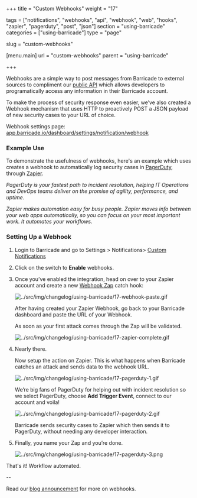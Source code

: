 +++
title = "Custom Webhooks"
weight = "17"

tags = ["notifications", "webhooks", "api", "webhook", "web", "hooks", "zapier", "pagerduty", "post", "json"]
section = "using-barricade"
categories = ["using-barricade"]
type = "page"

slug = "custom-webhooks"

[menu.main]
    url = "custom-webhooks"
    parent = "using-barricade"

+++

Webhooks are a simple way to post messages from Barricade to external sources to compliment our [public API](https://docs.barricade.io/api) which allows developers to programatically access any information in their Barricade account.

To make the process of security response even easier, we’ve also created a Webhook mechanism that uses HTTP to proactively POST a JSON payload of new security cases to your URL of choice.

Webhook settings page: [app.barricade.io/dashboard/settings/notification/webhook](https://app.barricade.io/dashboard/settings/notification/webhook)


### Example Use
To demonstrate the usefulness of webhooks, here's an example which uses creates a webhook to automatically log security cases in [PagerDuty](https://www.pagerduty.com/), through [Zapier](https://zapier.com/).

_PagerDuty is your fastest path to incident resolution, helping IT Operations and DevOps teams deliver on the promise of agility, performance, and uptime._

_Zapier makes automation easy for busy people. Zapier moves info between your web apps automatically, so you can focus on your most important work. It automates your workflows._

### Setting Up a Webhook

1.  Login to Barricade and go to Settings > Notifications> [Custom Notifications](https://app.barricade.io/dashboard/settings/notification/webhook)

2. Click on the switch to **Enable** webhooks.

3. Once you’ve enabled the integration, head on over to your Zapier account and create a new [Webhook Zap](https://zapier.com/zapbook/webhook/) catch hook:

    ![../src/img/changelog/using-barricade/17-webhook-paste.gif](../src/img/using-barricade/17-webhook-paste.gif)

    After having created your Zapier Webhook, go back to your Barricade dashboard and paste the URL of your Webhook. 

    As soon as your first attack comes through the Zap will be validated.

    ![../src/img/changelog/using-barricade/17-zapier-complete.gif](../src/img/using-barricade/17-zapier-complete.gif)

4. Nearly there.

    Now setup the action on Zapier. This is what happens when Barricade catches an attack and sends data to the webhook URL.

    ![../src/img/changelog/using-barricade/17-pagerduty-1.gif](../src/img/using-barricade/17-pagerduty-1.gif)

    We’re big fans of PagerDuty for helping out with incident resolution so we select PagerDuty, choose **Add Trigger Event**, connect to our account and voila!

    ![../src/img/changelog/using-barricade/17-pagerduty-2.gif](../src/img/using-barricade/17-pagerduty-2.gif)

    Barricade sends security cases to Zapier which then sends it to PagerDuty, without needing any developer interaction.

5. Finally, you name your Zap and you’re done.

    ![../src/img/changelog/using-barricade/17-pagerduty-3.png](../src/img/using-barricade/17-pagerduty-3.png)


That's it! Workflow automated.

--

Read our [blog announcement](https://blog.barricade.io/barricade-welcomes-webhooks/) for more on webhooks.
